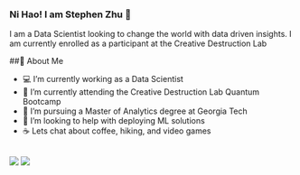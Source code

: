 ### Ni Hao! I am Stephen Zhu 👋

I am a Data Scientist looking to change the world with data driven insights. I am currently enrolled as a participant at the Creative Destruction Lab 

##📘 About Me
- 💻 I’m currently working as a Data Scientist
- 🔭 I’m currently attending the Creative Destruction Lab Quantum Bootcamp
- 🌱 I’m pursuing a Master of Analytics degree at Georgia Tech
- 🥰 I’m looking to help with deploying ML solutions 
- ☕ Lets chat about coffee, hiking, and video games


<br>
<a target="_blank" href="https://www.linkedin.com/in/steph-zhu/"><img src="https://img.shields.io/badge/-LinkedIn-0077B5?style=for-the-badge&logo=Linkedin&logoColor=white"></img></a>
<a target="_blank" href="mailto:stezhu@gatech.edu"><img src="https://img.shields.io/badge/-Email-D14836?style=for-the-badge&logo=Gmail&logoColor=white"></img></a>  
<br>
  
